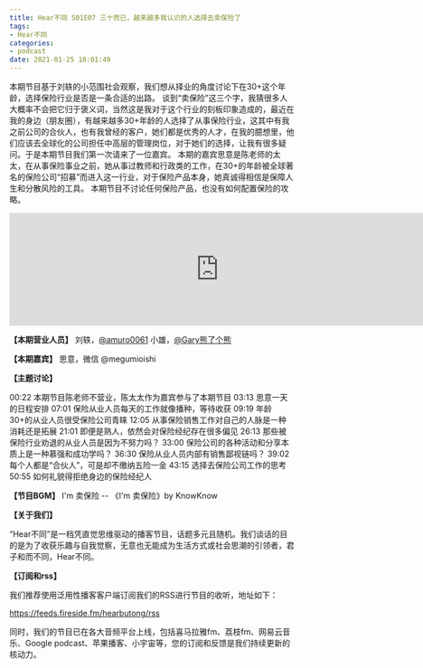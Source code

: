 ```yaml
---
title: Hear不同 S01E07 三十而已，越来越多我认识的人选择去卖保险了
tags:
- Hear不同
categories:
- podcast
date: 2021-01-25 18:01:49
---
```

本期节目基于刘轶的小范围社会观察，我们想从择业的角度讨论下在30+这个年龄，选择保险行业是否是一条合适的出路。
谈到“卖保险”这三个字，我猜很多人大概率不会把它归于褒义词，当然这是我对于这个行业的刻板印象造成的，最近在我的身边（朋友圈），有越来越多30+年龄的人选择了从事保险行业，这其中有我之前公司的合伙人，也有我曾经的客户，她们都是优秀的人才，在我的臆想里，他们应该去全球化的公司担任中高层的管理岗位，对于她们的选择，让我有很多疑问。于是本期节目我们第一次请来了一位嘉宾。
本期的嘉宾思意是陈老师的太太，在从事保险事业之前，她从事过教师和行政类的工作，在30+的年龄被全球著名的保险公司“招募”而进入这一行业，对于保险产品本身，她真诚得相信是保障人生和分散风险的工具。
本期节目不讨论任何保险产品，也没有如何配置保险的攻略。
<!--more-->
<iframe src="https://player.fireside.fm/v2/CSKDZ64u+V9lnzHDQ?theme=dark" width="740" height="200" frameborder="0" scrolling="no"></iframe>

**【本期营业人员】**
刘轶，[@amuro0061](https://www.weibo.com/u/1730354404)
小雄，[@Gary熊了个熊](https://www.weibo.com/u/5628876835)



**【本期嘉宾】**
思意，微信 @megumioishi



**【主题讨论】**

00:22 本期节目陈老师不营业，陈太太作为嘉宾参与了本期节目
03:13 思意一天的日程安排
07:01 保险从业人员每天的工作就像播种，等待收获
09:19 年龄30+的从业人员很受保险公司青睐
12:05 从事保险销售工作对自己的人脉是一种消耗还是拓展
21:01 即便是熟人，依然会对保险经纪存在很多偏见
26:13 那些被保险行业劝退的从业人员是因为不努力吗？
33:00 保险公司的各种活动和分享本质上是一种慕强和成功学吗？
36:30 保险从业人员内部有销售鄙视链吗？
39:02 每个人都是“合伙人”，可是却不缴纳五险一金
43:15 选择去保险公司工作的思考
50:55 如何礼貌得拒绝身边的保险经纪人



**【节目BGM】**
I'm 卖保险 -- 《I'm 卖保险》by KnowKnow



**【关于我们】**

“Hear不同”是一档凭直觉思维驱动的播客节目，话题多元且随机。我们谈话的目的是为了收获乐趣与自我觉察，无意也无能成为生活方式或社会思潮的引领者，君子和而不同，Hear不同。

**【订阅和rss】**

我们推荐使用泛用性播客客户端订阅我们的RSS进行节目的收听，地址如下：

https://feeds.fireside.fm/hearbutong/rss

同时，我们的节目已在各大音频平台上线，包括喜马拉雅fm、荔枝fm、网易云音乐、Google podcast、苹果播客、小宇宙等，您的订阅和反馈是我们持续更新的核动力。